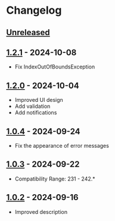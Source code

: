 # Changelog

## [Unreleased]

## [1.2.1] - 2024-10-08
- Fix IndexOutOfBoundsException

## [1.2.0] - 2024-10-04
- Improved UI design
- Add validation
- Add notifications

## [1.0.4] - 2024-09-24
- Fix the appearance of error messages

## [1.0.3] - 2024-09-22
- Compatibility Range: 231 - 242.*

## [1.0.2] - 2024-09-16
- Improved description

[Unreleased]: https://github.com/imvs/spring-cloud-config-idea-plugin//compare/v1.2.1...HEAD
[1.2.1]: https://github.com/imvs/spring-cloud-config-idea-plugin//compare/v1.2.0...v1.2.1
[1.2.0]: https://github.com/imvs/spring-cloud-config-idea-plugin//compare/v1.0.4...v1.2.0
[1.0.5]: https://github.com/imvs/spring-cloud-config-idea-plugin//compare/v1.0.4...v1.0.5
[1.0.4]: https://github.com/imvs/spring-cloud-config-idea-plugin//compare/v1.0.3...v1.0.4
[1.0.3]: https://github.com/imvs/spring-cloud-config-idea-plugin//compare/v1.0.2...v1.0.3
[1.0.2]: https://github.com/imvs/spring-cloud-config-idea-plugin//commits/v1.0.2
